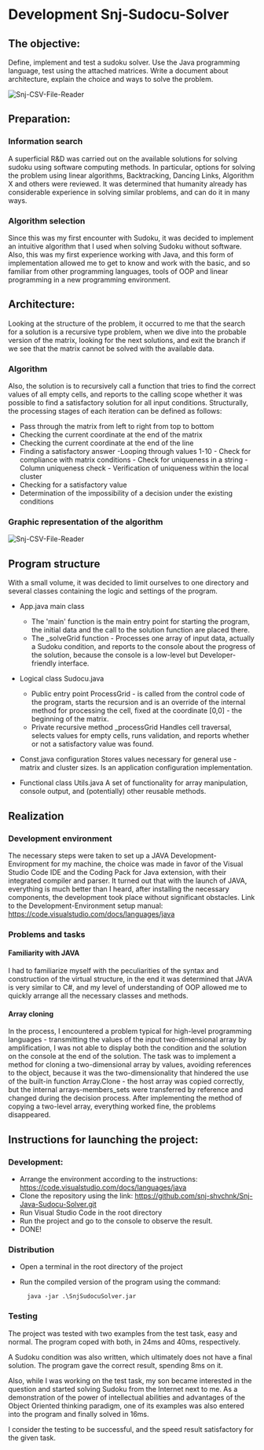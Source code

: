 # Development Snj-Sudocu-Solver

## The objective:
Define, implement and test a sudoku solver.
Use the Java programming language, test using the attached matrices.
Write a document about architecture, explain the choice and ways to solve the problem.

![Snj-CSV-File-Reader](https://github.com/snj-shvchnk/Snj-Java-Sudocu-Solver/blob/master/docs/screen_java_debug.jpg?raw=true)

## Preparation:

### Information search
	
A superficial R&D was carried out on the available solutions for solving sudoku using software computing methods. In particular, options for solving the problem using linear algorithms, Backtracking, Dancing Links, Algorithm X and others were reviewed.
It was determined that humanity already has considerable experience in solving similar problems, and can do it in many ways.

### Algorithm selection
Since this was my first encounter with Sudoku, it was decided to implement an intuitive algorithm that I used when solving Sudoku without software.
Also, this was my first experience working with Java, and this form of implementation allowed me to get to know and work with the basic, and so familiar from other programming languages, tools of OOP and linear programming in a new programming environment.

## Architecture:

Looking at the structure of the problem, it occurred to me that the search for a solution is a recursive type problem, when we dive into the probable version of the matrix, looking for the next solutions, and exit the branch if we see that the matrix cannot be solved with the available data.

###  Algorithm
Also, the solution is to recursively call a function that tries to find the correct values ​​of all empty cells, and reports to the calling scope whether it was possible to find a satisfactory solution for all input conditions.
Structurally, the processing stages of each iteration can be defined as follows:

- Pass through the matrix from left to right from top to bottom
- Checking the current coordinate at the end of the matrix
- Checking the current coordinate at the end of the line
- Finding a satisfactory answer
    -Looping through values ​​1-10
        - Check for compliance with matrix conditions
            - Check for uniqueness in a string
            - Column uniqueness check
            - Verification of uniqueness within the local cluster
- Checking for a satisfactory value
- Determination of the impossibility of a decision under the existing conditions

### Graphic representation of the algorithm

![Snj-CSV-File-Reader](https://github.com/snj-shvchnk/Snj-Java-Sudocu-Solver/blob/master/docs/sudocu_algoritm.jpg?raw=true)


## Program structure

With a small volume, it was decided to limit ourselves to one directory and several classes containing the logic and settings of the program.

- App.java main class
    - The 'main' function is the main entry point for starting the program, the initial data and the call to the solution function are placed there.
    - The _solveGrid function - Processes one array of input data, actually a Sudoku condition, and reports to the console about the progress of the solution, because the console is a low-level but Developer-friendly interface.

- Logical class Sudocu.java
    - Public entry point ProcessGrid - is called from the control code of the program, starts the recursion and is an override of the internal method for processing the cell, fixed at the coordinate [0,0] - the beginning of the matrix.
    - Private recursive method _processGrid
    Handles cell traversal, selects values ​​for empty cells, runs validation, and reports whether or not a satisfactory value was found.

- Const.java configuration
    Stores values ​​necessary for general use - matrix and cluster sizes. Is an application configuration implementation.

- Functional class Utils.java
    A set of functionality for array manipulation, console output, and (potentially) other reusable methods.

## Realization

### Development environment
The necessary steps were taken to set up a JAVA Development-Enviropment for my machine, the choice was made in favor of the Visual Studio Code IDE and the Coding Pack for Java extension, with their integrated compiler and parser.
It turned out that with the launch of JAVA, everything is much better than I heard, after installing the necessary components, the development took place without significant obstacles.
Link to the Development-Environment setup manual:
https://code.visualstudio.com/docs/languages/java

### Problems and tasks
		
#### Familiarity with JAVA
I had to familiarize myself with the peculiarities of the syntax and construction of the virtual structure, in the end it was determined that JAVA is very similar to C#, and my level of understanding of OOP allowed me to quickly arrange all the necessary classes and methods.

#### Array cloning
In the process, I encountered a problem typical for high-level programming languages ​​- transmitting the values ​​of the input two-dimensional array by amplification, I was not able to display both the condition and the solution on the console at the end of the solution.
The task was to implement a method for cloning a two-dimensional array by values, avoiding references to the object, because it was the two-dimensionality that hindered the use of the built-in function Array.Clone - the host array was copied correctly, but the internal arrays-members_sets were transferred by reference and changed during the decision process.
After implementing the method of copying a two-level array, everything worked fine, the problems disappeared.

## Instructions for launching the project:

### Development:
- Arrange the environment according to the instructions: https://code.visualstudio.com/docs/languages/java
- Clone the repository using the link: https://github.com/snj-shvchnk/Snj-Java-Sudocu-Solver.git
- Run Visual Studio Code in the root directory
- Run the project and go to the console to observe the result.
- DONE!

### Distribution
- Open a terminal in the root directory of the project
- Run the compiled version of the program using the command:
            
        java -jar .\SnjSudocuSolver.jar

### Testing

The project was tested with two examples from the test task, easy and normal.
The program coped with both, in 24ms and 40ms, respectively.

A Sudoku condition was also written, which ultimately does not have a final solution. The program gave the correct result, spending 8ms on it.

Also, while I was working on the test task, my son became interested in the question and started solving Sudoku from the Internet next to me. As a demonstration of the power of intellectual abilities and advantages of the Object Oriented thinking paradigm, one of its examples was also entered into the program and finally solved in 16ms.

I consider the testing to be successful, and the speed result satisfactory for the given task.